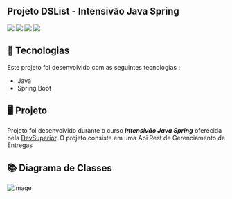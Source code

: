 <h2>
  Projeto DSList - Intensivão Java Spring
</h2>

<p>
    <img src="https://img.shields.io/github/languages/count/MatheusPrudente/dslist"/>
    <img src="https://img.shields.io/github/repo-size/MatheusPrudente/dslist"/>
    <img src="https://img.shields.io/github/last-commit/MatheusPrudente/dslist"/>
    <img src="https://img.shields.io/github/issues/MatheusPrudente/dslist"/>
</p>


## 	:rocket: Tecnologias 

Este projeto foi desenvolvido com as seguintes tecnologias : 

- Java
- Spring Boot

## :desktop_computer: Projeto

  Projeto foi desenvolvido durante o curso *__Intensivão Java Spring__* oferecida pela [DevSuperior](https://devsuperior.com.br). O projeto consiste em uma Api Rest de Gerenciamento de Entregas

## :books: Diagrama de Classes
![image](https://github.com/MatheusPrudente/dslist/assets/80559882/8874bb22-4ac1-4ee0-a148-45ec73fef224)


